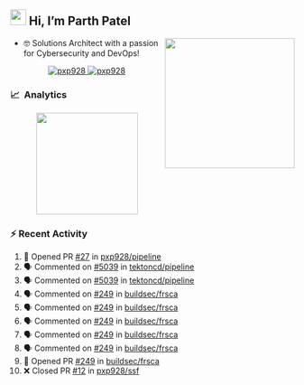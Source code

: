 ## <img src="https://github.com/TheDudeThatCode/TheDudeThatCode/blob/master/Assets/Hi.gif" width="28"> Hi, I’m Parth Patel

<img align="right"  src="https://media.giphy.com/media/PRgs2sn03T1xpCSWKe/giphy.gif" width="230">

- :nerd_face: Solutions Architect with a passion for Cybersecurity and DevOps!

<p align="center">
  <a href="https://linkedin.com/in/pxp928" target="blank">
    <img src="https://img.shields.io/badge/linkedin-%230077B5.svg?&style=for-the-badge&logo=linkedin&logoColor=white" alt="pxp928" />
  </a>
  <a href="https://twitter.com/pxp928" target="blank">
    <img src="https://img.shields.io/badge/Twitter-1DA1F2?style=for-the-badge&logo=twitter&logoColor=white" alt="pxp928" />
  </a>
</p>

### 📈 &nbsp;Analytics

<p align="center">
  <a href="https://github.com/pxp928">
    <img height="180em" src="https://github-readme-stats-eight-theta.vercel.app/api?username=pxp928&show_icons=true&theme=radical&include_all_commits=true&count_private=true&line_height=26"/>
  </a>
</p>

### :zap: Recent Activity

<!--START_SECTION:activity-->
1. 💪 Opened PR [#27](https://github.com/pxp928/pipeline/pull/27) in [pxp928/pipeline](https://github.com/pxp928/pipeline)
2. 🗣 Commented on [#5039](https://github.com/tektoncd/pipeline/issues/5039) in [tektoncd/pipeline](https://github.com/tektoncd/pipeline)
3. 🗣 Commented on [#5039](https://github.com/tektoncd/pipeline/issues/5039) in [tektoncd/pipeline](https://github.com/tektoncd/pipeline)
4. 🗣 Commented on [#249](https://github.com/buildsec/frsca/issues/249) in [buildsec/frsca](https://github.com/buildsec/frsca)
5. 🗣 Commented on [#249](https://github.com/buildsec/frsca/issues/249) in [buildsec/frsca](https://github.com/buildsec/frsca)
6. 🗣 Commented on [#249](https://github.com/buildsec/frsca/issues/249) in [buildsec/frsca](https://github.com/buildsec/frsca)
7. 🗣 Commented on [#249](https://github.com/buildsec/frsca/issues/249) in [buildsec/frsca](https://github.com/buildsec/frsca)
8. 🗣 Commented on [#249](https://github.com/buildsec/frsca/issues/249) in [buildsec/frsca](https://github.com/buildsec/frsca)
9. 💪 Opened PR [#249](https://github.com/buildsec/frsca/pull/249) in [buildsec/frsca](https://github.com/buildsec/frsca)
10. ❌ Closed PR [#12](https://github.com/pxp928/ssf/pull/12) in [pxp928/ssf](https://github.com/pxp928/ssf)
<!--END_SECTION:activity-->

<!---
pxp928/pxp928 is a ✨ special ✨ repository because its `README.md` (this file) appears on your GitHub profile.
You can click the Preview link to take a look at your changes.
--->
